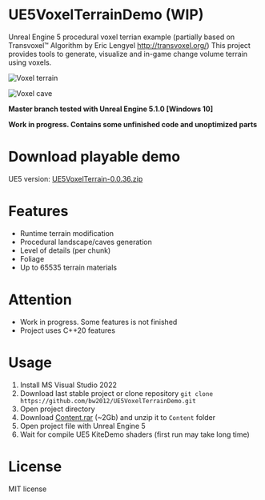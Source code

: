 # UE5VoxelTerrainDemo (WIP)
Unreal Engine 5 procedural voxel terrian example (partially based on Transvoxel™ Algorithm by Eric Lengyel http://transvoxel.org/)
This project provides tools to generate, visualize and in-game change volume terrain using voxels.

![Voxel terrain](https://github.com/bw2012/UE5VoxelTerrainDemo/blob/master/demo.gif?raw=true)

![Voxel cave](https://github.com/bw2012/UE5VoxelTerrainDemo/blob/master/cave_demo.gif?raw=true)

**Master branch tested with Unreal Engine 5.1.0 [Windows 10]**

**Work in progress. Contains some unfinished code and unoptimized parts**

# Download playable demo
UE5 version: [UE5VoxelTerrain-0.0.36.zip](https://cutt.ly/G06ISQ7) 


# Features
* Runtime terrain modification
* Procedural landscape/caves generation
* Level of details (per chunk)
* Foliage
* Up to 65535 terrain materials

# Attention
* Work in progress. Some features is not finished
* Project uses C++20 features

# Usage
1. Install MS Visual Studio 2022
2. Download last stable project or clone repository ```git clone https://github.com/bw2012/UE5VoxelTerrainDemo.git```
3. Open project directory 
4. Download [Content.rar](https://drive.google.com/file/d/1M5g3yNBzTpMd4YA3FUJi72maObA_pDXE/view?usp=share_link) (~2Gb) and unzip it to ```Content``` folder
5. Open project file with Unreal Engine 5
6. Wait for compile UE5 KiteDemo shaders (first run may take long time)

# License
MIT license
